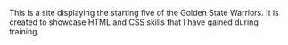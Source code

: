 This is a site displaying the starting five of the Golden State Warriors. It is created to showcase HTML and CSS skills that I have gained during training.

